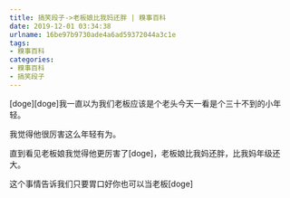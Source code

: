 ```yaml
---
title: 搞笑段子->老板娘比我妈还胖 | 糗事百科
date: 2019-12-01 03:34:38
urlname: 16be97b9730ade4a6ad59372044a3c1e
tags: 
- 糗事百科
categories:
- 糗事百科
- 搞笑段子
---
```

[doge][doge]我一直以为我们老板应该是个老头今天一看是个三十不到的小年轻。

我觉得他很厉害这么年轻有为。

直到看见老板娘我觉得他更厉害了[doge]，老板娘比我妈还胖，比我妈年级还大。

这个事情告诉我们只要胃口好你也可以当老板[doge]


